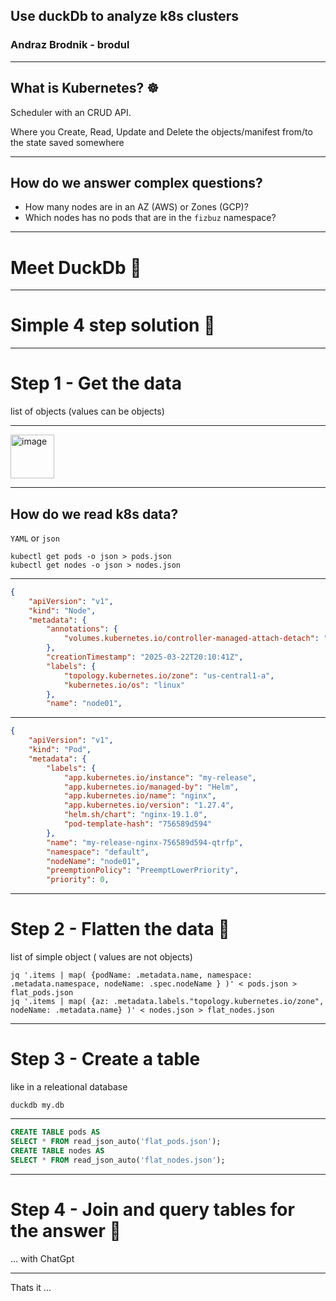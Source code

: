
## Use duckDb to analyze k8s clusters
### Andraz Brodnik - brodul

---

## What is Kubernetes? ☸

Scheduler with an CRUD API.

Where you Create, Read, Update and Delete the objects/manifest from/to the state saved somewhere

---

## How do we answer complex questions? 

- How many nodes are in an AZ (AWS) or Zones (GCP)?
- Which nodes has no pods that are in the `fizbuz` namespace?

---

# Meet DuckDb 🦆

---

# Simple 4 step solution 📓

---

# Step 1 - Get the data

list of objects (values can be objects)

---

<img width="70vw" alt="image" src="https://github.com/user-attachments/assets/70711567-fc53-4146-9da2-34a9e77c4d3e" />

---

## How do we read k8s data? 

`YAML` or `json`

```shell
kubectl get pods -o json > pods.json
kubectl get nodes -o json > nodes.json
```
---
```json
{
    "apiVersion": "v1",
    "kind": "Node",
    "metadata": {
        "annotations": {
            "volumes.kubernetes.io/controller-managed-attach-detach": "true"
        },
        "creationTimestamp": "2025-03-22T20:10:41Z",
        "labels": {
            "topology.kubernetes.io/zone": "us-central1-a",
            "kubernetes.io/os": "linux"
        },
        "name": "node01",
```
---
```json
{
    "apiVersion": "v1",
    "kind": "Pod",
    "metadata": {
        "labels": {
            "app.kubernetes.io/instance": "my-release",
            "app.kubernetes.io/managed-by": "Helm",
            "app.kubernetes.io/name": "nginx",
            "app.kubernetes.io/version": "1.27.4",
            "helm.sh/chart": "nginx-19.1.0",
            "pod-template-hash": "756589d594"
        },
        "name": "my-release-nginx-756589d594-qtrfp",
        "namespace": "default",
        "nodeName": "node01",
        "preemptionPolicy": "PreemptLowerPriority",
        "priority": 0,
```
---

# Step 2 - Flatten the data 🔨

list of simple object ( values are not objects)

```shell
jq '.items | map( {podName: .metadata.name, namespace: .metadata.namespace, nodeName: .spec.nodeName } )' < pods.json > flat_pods.json
jq '.items | map( {az: .metadata.labels."topology.kubernetes.io/zone", nodeName: .metadata.name} )' < nodes.json > flat_nodes.json
```

---

# Step 3 - Create a table

like in a releational database

`duckdb my.db`

---
```sql
CREATE TABLE pods AS
SELECT * FROM read_json_auto('flat_pods.json');
CREATE TABLE nodes AS
SELECT * FROM read_json_auto('flat_nodes.json');
```
---

# Step 4 - Join and query tables for the answer 🧪

... with ChatGpt 

---

Thats it ... 
